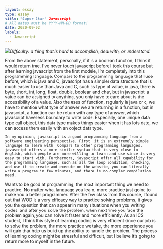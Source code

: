 ```yaml
---
layout: essay
type: essay
title: "Super Star" Javascript
# All dates must be YYYY-MM-DD format!
date: 2020-09-02
labels:
  - Javascript
---
```


<img class="ui tiny right spaced image" src="../images/degree_difficulty.jpg">*Difficulty: a thing that is hard to accomplish, deal with, or understand.*

From the above statement, personally, if it is a boolean function, I think it would return true. I’ve never touch javascript before I took this course but after learning javascript from the first module, I’m completely into this programming language. Compare to the programming language that I use before, which is java and C, javascript has a simpler data structure that is much easier to use than Java and C, such as type of value, in java, there is byte, short, int, long, float, double, boolean and char, but in javascript, a value can be assigned to anything, you only have to care about is the accessibility of a value. Also the uses of function, regularly in java or c, we have to mention what type of answer we are returning in a function, but in javascript, a function can be return with any type of answer, which javascript have less boundary to write code. Especially, one unique data type call object, this data type makes things easier when it has lots date, we can access them easily with an object data type.

	In my opinion, javascript is a good programming language from a software engineering perspective. First, it is an extremely simple language to learn with. Compare to other programming languages, javascript offers a more similar syntax that is very close to  English, which people are more willing to learn and use since is very easy to start with. Furthermore, javascript offer all capability for the programming language, such as all the loop condition, checking, and use it to create and execute on the website, you can literally write a program in few minutes, and there is no complex compilation need.
  
Wants to be good at programming, the most important thing we need to practice. No matter what language you learn, more practice just going to make you a better programmer. After the few class from this course, I found out that WOD is a very efficacy way to practice solving problems, it gives you the question that can appear in many situations when you writing codes, and after you solve the problem, when next time you face the problem again, you can solve it faster and more efficiently. As an ICS student, I think this style of learning coding is very efficient since our job is to solve the problem, the more practice we take, the more experience you will gain that help us build up the ability to handle the problem. The process of learning coding might be stressful and difficult, but I believe it’s going to return more to myself in the future.
